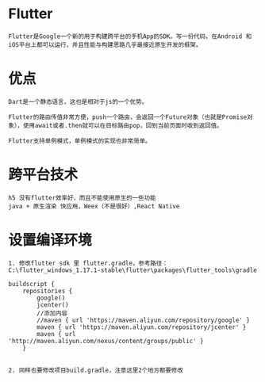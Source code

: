 # Flutter 

	Flutter是Google一个新的用于构建跨平台的手机App的SDK。写一份代码，在Android 和iOS平台上都可以运行，并且性能与构建思路几乎最接近原生开发的框架。


# 优点


	Dart是一个静态语言，这也是相对于js的一个优势。
	
	Flutter的路由传值非常方便，push一个路由，会返回一个Future对象（也就是Promise对象），使用await或者.then就可以在目标路由pop，回到当前页面时收到返回值。

	Flutter支持单例模式，单例模式的实现也非常简单。

# 跨平台技术

	h5 没有flutter效率好，而且不能使用原生的一些功能
	java + 原生渲染	快应用，Weex（不是很好）,React Native


#  设置编译环境

	1. 修改flutter sdk 里 flutter.gradle，参考路径：C:\flutter_windows_1.17.1-stable\flutter\packages\flutter_tools\gradle

	buildscript {
	    repositories {
	        google()
	        jcenter()
	        //添加内容
	        //maven { url 'https://maven.aliyun.com/repository/google' }
	        maven { url 'https://maven.aliyun.com/repository/jcenter' }
	        maven { url 'http://maven.aliyun.com/nexus/content/groups/public' }
		}


	2. 同样也要修改项目build.gradle，注意这里2个地方都要修改


# 

